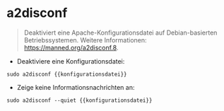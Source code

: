 # a2disconf

> Deaktiviert eine Apache-Konfigurationsdatei auf Debian-basierten Betriebssystemen.
> Weitere Informationen: <https://manned.org/a2disconf.8>.

- Deaktiviere eine Konfigurationsdatei:

`sudo a2disconf {{konfigurationsdatei}}`

- Zeige keine Informationsnachrichten an:

`sudo a2disconf --quiet {{konfigurationsdatei}}`
